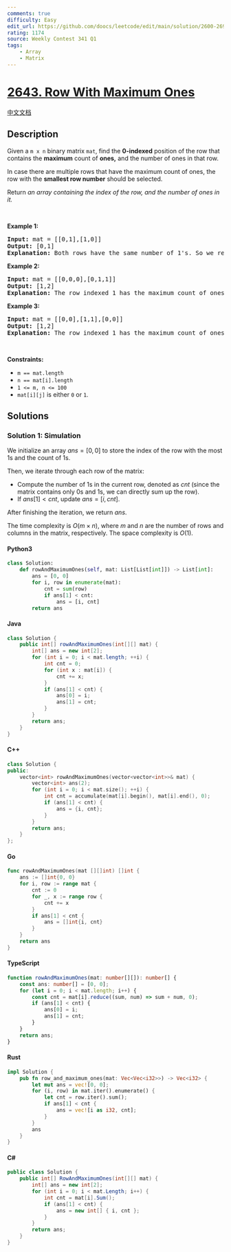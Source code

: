 ```yaml
---
comments: true
difficulty: Easy
edit_url: https://github.com/doocs/leetcode/edit/main/solution/2600-2699/2643.Row%20With%20Maximum%20Ones/README_EN.md
rating: 1174
source: Weekly Contest 341 Q1
tags:
    - Array
    - Matrix
---
```


<!-- problem:start -->

# [2643. Row With Maximum Ones](https://leetcode.com/problems/row-with-maximum-ones)

[中文文档](/solution/2600-2699/2643.Row%20With%20Maximum%20Ones/README.md)

## Description

<!-- description:start -->

<p>Given a <code>m x n</code> binary matrix <code>mat</code>, find the <strong>0-indexed</strong> position of the row that contains the <strong>maximum</strong> count of <strong>ones,</strong> and the number of ones in that row.</p>

<p>In case there are multiple rows that have the maximum count of ones, the row with the <strong>smallest row number</strong> should be selected.</p>

<p>Return<em> an array containing the index of the row, and the number of ones in it.</em></p>

<p>&nbsp;</p>
<p><strong class="example">Example 1:</strong></p>

<pre>
<strong>Input:</strong> mat = [[0,1],[1,0]]
<strong>Output:</strong> [0,1]
<strong>Explanation:</strong> Both rows have the same number of 1&#39;s. So we return the index of the smaller row, 0, and the maximum count of ones (1<code>)</code>. So, the answer is [0,1].
</pre>

<p><strong class="example">Example 2:</strong></p>

<pre>
<strong>Input:</strong> mat = [[0,0,0],[0,1,1]]
<strong>Output:</strong> [1,2]
<strong>Explanation:</strong> The row indexed 1 has the maximum count of ones <code>(2)</code>. So we return its index, <code>1</code>, and the count. So, the answer is [1,2].
</pre>

<p><strong class="example">Example 3:</strong></p>

<pre>
<strong>Input:</strong> mat = [[0,0],[1,1],[0,0]]
<strong>Output:</strong> [1,2]
<strong>Explanation:</strong> The row indexed 1 has the maximum count of ones (2). So the answer is [1,2].
</pre>

<p>&nbsp;</p>
<p><strong>Constraints:</strong></p>

<ul>
	<li><code>m == mat.length</code>&nbsp;</li>
	<li><code>n == mat[i].length</code>&nbsp;</li>
	<li><code>1 &lt;= m, n &lt;= 100</code>&nbsp;</li>
	<li><code>mat[i][j]</code> is either <code>0</code> or <code>1</code>.</li>
</ul>

<!-- description:end -->

## Solutions

<!-- solution:start -->

### Solution 1: Simulation

We initialize an array $\textit{ans} = [0, 0]$ to store the index of the row with the most $1$s and the count of $1$s.

Then, we iterate through each row of the matrix:

-   Compute the number of $1$s in the current row, denoted as $\textit{cnt}$ (since the matrix contains only $0$s and $1$s, we can directly sum up the row).
-   If $\textit{ans}[1] < \textit{cnt}$, update $\textit{ans} = [i, \textit{cnt}]$.

After finishing the iteration, we return $\textit{ans}$.

The time complexity is $O(m \times n)$, where $m$ and $n$ are the number of rows and columns in the matrix, respectively. The space complexity is $O(1)$.

<!-- tabs:start -->

#### Python3

```python
class Solution:
    def rowAndMaximumOnes(self, mat: List[List[int]]) -> List[int]:
        ans = [0, 0]
        for i, row in enumerate(mat):
            cnt = sum(row)
            if ans[1] < cnt:
                ans = [i, cnt]
        return ans
```

#### Java

```java
class Solution {
    public int[] rowAndMaximumOnes(int[][] mat) {
        int[] ans = new int[2];
        for (int i = 0; i < mat.length; ++i) {
            int cnt = 0;
            for (int x : mat[i]) {
                cnt += x;
            }
            if (ans[1] < cnt) {
                ans[0] = i;
                ans[1] = cnt;
            }
        }
        return ans;
    }
}
```

#### C++

```cpp
class Solution {
public:
    vector<int> rowAndMaximumOnes(vector<vector<int>>& mat) {
        vector<int> ans(2);
        for (int i = 0; i < mat.size(); ++i) {
            int cnt = accumulate(mat[i].begin(), mat[i].end(), 0);
            if (ans[1] < cnt) {
                ans = {i, cnt};
            }
        }
        return ans;
    }
};
```

#### Go

```go
func rowAndMaximumOnes(mat [][]int) []int {
	ans := []int{0, 0}
	for i, row := range mat {
		cnt := 0
		for _, x := range row {
			cnt += x
		}
		if ans[1] < cnt {
			ans = []int{i, cnt}
		}
	}
	return ans
}
```

#### TypeScript

```ts
function rowAndMaximumOnes(mat: number[][]): number[] {
    const ans: number[] = [0, 0];
    for (let i = 0; i < mat.length; i++) {
        const cnt = mat[i].reduce((sum, num) => sum + num, 0);
        if (ans[1] < cnt) {
            ans[0] = i;
            ans[1] = cnt;
        }
    }
    return ans;
}
```

#### Rust

```rust
impl Solution {
    pub fn row_and_maximum_ones(mat: Vec<Vec<i32>>) -> Vec<i32> {
        let mut ans = vec![0, 0];
        for (i, row) in mat.iter().enumerate() {
            let cnt = row.iter().sum();
            if ans[1] < cnt {
                ans = vec![i as i32, cnt];
            }
        }
        ans
    }
}
```

#### C#

```cs
public class Solution {
    public int[] RowAndMaximumOnes(int[][] mat) {
        int[] ans = new int[2];
        for (int i = 0; i < mat.Length; i++) {
            int cnt = mat[i].Sum();
            if (ans[1] < cnt) {
                ans = new int[] { i, cnt };
            }
        }
        return ans;
    }
}
```

<!-- tabs:end -->

<!-- solution:end -->

<!-- problem:end -->

